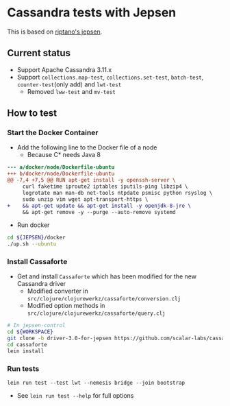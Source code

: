 # Cassandra tests with Jepsen

This is based on [riptano's jepsen](https://github.com/riptano/jepsen/tree/cassandra/cassandra).

## Current status
- Support Apache Cassandra 3.11.x
- Support `collections.map-test`, `collections.set-test`, `batch-test`, `counter-test`(only add) and `lwt-test`
  - Removed `lww-test` and `mv-test`

## How to test
### Start the Docker Container

- Add the following line to the Docker file of a node
  - Because C* needs Java 8

```diff
--- a/docker/node/Dockerfile-ubuntu
+++ b/docker/node/Dockerfile-ubuntu
@@ -7,4 +7,5 @@ RUN apt-get install -y openssh-server \
     curl faketime iproute2 iptables iputils-ping libzip4 \
     logrotate man man-db net-tools ntpdate psmisc python rsyslog \
     sudo unzip vim wget apt-transport-https \
+    && apt-get update && apt-get install -y openjdk-8-jre \
     && apt-get remove -y --purge --auto-remove systemd
```

- Run docker
```sh
cd ${JEPSEN}/docker
./up.sh --ubuntu
```

### Install Cassaforte
- Get and install `Cassaforte` which has been modified for the new Cassandra driver
  - Modified converter in `src/clojure/clojurewerkz/cassaforte/conversion.clj`
  - Modified option methods in `src/clojure/clojurewerkz/cassaforte/query.clj`

```sh
# In jepsen-control
cd ${WORKSPACE}
git clone -b driver-3.0-for-jepsen https://github.com/scalar-labs/cassaforte
cd cassaforte
lein install
```

### Run tests

`lein run test --test lwt --nemesis bridge --join bootstrap`

- See `lein run test --help` for full options
